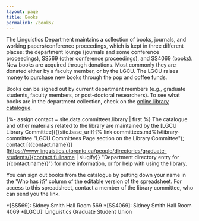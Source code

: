 ```yaml
---
layout: page
title: Books
permalink: /books/
---
```


The Linguistics Department maintains a collection of books, journals, and working papers/conference proceedings, which is kept in three different places: the department lounge (journals and some conference proceedings), SS569 (other conference proceedings), and SS4069 (books). New books are acquired through donations. Most commonly they are donated either by a faculty member, or by the LGCU. The LGCU raises money to purchase new books through the pop and coffee funds.

Books can be signed out by current department members (e.g., graduate students, faculty members, or post-doctoral researchers). To see what books are in the department collection, check on the [online library catalogue](https://docs.google.com/spreadsheets/d/e/2PACX-1vQd_Fpu5FER3aeGnuujwySRi-7nXctVNvlnzHFqSqH5MVZlKT5b6x3M5oWlIRGC7qZmKCSR2aVln5os/pubhtml "LingDept Library Catalogue public version").

{%- assign contact = site.data.committees.library | first %}
The catalogue and other materials related to the library are maintained by the [LGCU Library Committee]({{site.base_url}}{% link committees.md%}#library-committee "LGCU Committees Page section on the Library Committee"); contact [{{contact.name}}](https://www.linguistics.utoronto.ca/people/directories/graduate-students/{{contact.fullname | slugify}} "Department directory entry for {{contact.name}}") for more information, or for help with using the library.

You can sign out books from the catalogue by putting down your name in the 'Who has it?' column of the editable version of the spreadsheet. For access to this spreadsheet, contact a member of the library committee, who can send you the link.

*[SS569]: Sidney Smith Hall Room 569
*[SS4069]: Sidney Smith Hall Room 4069
*[LGCU]: Linguistics Graduate Student Union

